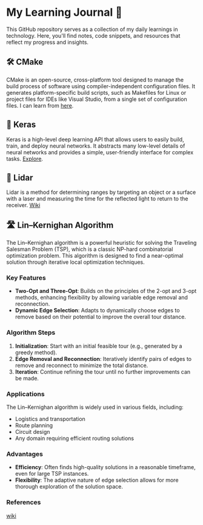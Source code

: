 # My Learning Journal 🥜

This GitHub repository serves as a collection of my daily learnings in technology. Here, you'll find notes, code snippets, and resources that reflect my progress and insights.

## 🛠️ CMake

CMake is an open-source, cross-platform tool designed to manage the build process of software using compiler-independent configuration files. It generates platform-specific build scripts, such as Makefiles for Linux or project files for IDEs like Visual Studio, from a single set of configuration files. I can learn from [here](https://cmake.org/getting-started/).

## 🧠 Keras

Keras is a high-level deep learning API that allows users to easily build, train, and deploy neural networks. It abstracts many low-level details of neural networks and provides a simple, user-friendly interface for complex tasks. [Explore](https://www.notion.so/Keras-e2587ac62cf14f1aa3bf410feaf480b4).

## 🔦 Lidar

Lidar is a method for determining ranges by targeting an object or a surface with a laser and measuring the time for the reflected light to return to the receiver. [Wiki](https://en.wikipedia.org/wiki/Lidar)

## 🛣️ Lin–Kernighan Algorithm

The Lin–Kernighan algorithm is a powerful heuristic for solving the Traveling Salesman Problem (TSP), which is a classic NP-hard combinatorial optimization problem. This algorithm is designed to find a near-optimal solution through iterative local optimization techniques.

### Key Features

- **Two-Opt and Three-Opt**: Builds on the principles of the 2-opt and 3-opt methods, enhancing flexibility by allowing variable edge removal and reconnection.
- **Dynamic Edge Selection**: Adapts to dynamically choose edges to remove based on their potential to improve the overall tour distance.

### Algorithm Steps

1. **Initialization**: Start with an initial feasible tour (e.g., generated by a greedy method).
2. **Edge Removal and Reconnection**: Iteratively identify pairs of edges to remove and reconnect to minimize the total distance.
3. **Iteration**: Continue refining the tour until no further improvements can be made.

### Applications

The Lin–Kernighan algorithm is widely used in various fields, including:

- Logistics and transportation
- Route planning
- Circuit design
- Any domain requiring efficient routing solutions

### Advantages

- **Efficiency**: Often finds high-quality solutions in a reasonable timeframe, even for large TSP instances.
- **Flexibility**: The adaptive nature of edge selection allows for more thorough exploration of the solution space.

### References

[wiki](https://en.wikipedia.org/wiki/Lin%E2%80%93Kernighan_heuristic)

